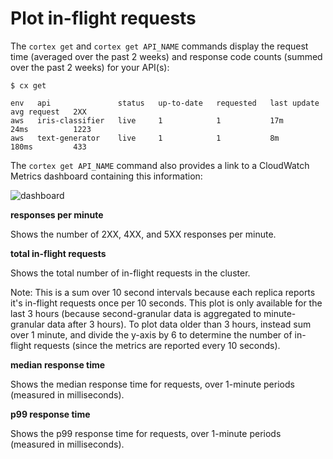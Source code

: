 # Plot in-flight requests

The `cortex get` and `cortex get API_NAME` commands display the request time (averaged over the past 2 weeks) and response code counts (summed over the past 2 weeks) for your API(s):

```text
$ cx get

env   api               status   up-to-date   requested   last update   avg request   2XX
aws   iris-classifier   live     1            1           17m           24ms          1223
aws   text-generator    live     1            1           8m            180ms         433
```

The `cortex get API_NAME` command also provides a link to a CloudWatch Metrics dashboard containing this information:

![dashboard](https://user-images.githubusercontent.com/808475/82497902-ed4fd400-9aa3-11ea-8280-20dc6430215f.png)

**responses per minute**

Shows the number of 2XX, 4XX, and 5XX responses per minute.

**total in-flight requests**

Shows the total number of in-flight requests in the cluster.

Note: This is a sum over 10 second intervals because each replica reports it's in-flight requests once per 10 seconds. This plot is only available for the last 3 hours (because second-granular data is aggregated to minute-granular data after 3 hours). To plot data older than 3 hours, instead sum over 1 minute, and divide the y-axis by 6 to determine the number of in-flight requests (since the metrics are reported every 10 seconds).

**median response time**

Shows the median response time for requests, over 1-minute periods (measured in milliseconds).

**p99 response time**

Shows the p99 response time for requests, over 1-minute periods (measured in milliseconds).
